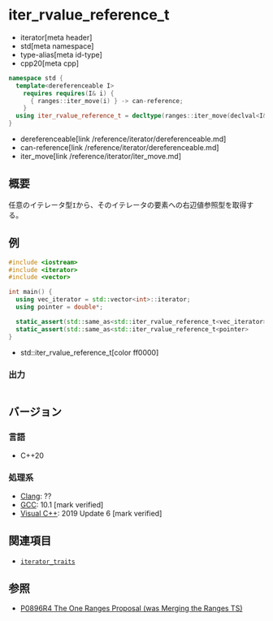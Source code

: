 # iter_rvalue_reference_t
* iterator[meta header]
* std[meta namespace]
* type-alias[meta id-type]
* cpp20[meta cpp]

```cpp
namespace std {
  template<dereferenceable I>
    requires requires(I& i) {
      { ranges::iter_move(i) } -> can-reference;
    }
  using iter_rvalue_reference_t = decltype(ranges::iter_move(declval<I&>()));
}
```
* dereferenceable[link /reference/iterator/dereferenceable.md]
* can-reference[link /reference/iterator/dereferenceable.md]
* iter_move[link /reference/iterator/iter_move.md]

## 概要

任意のイテレータ型`I`から、そのイテレータの要素への右辺値参照型を取得する。

## 例
```cpp example
#include <iostream>
#include <iterator>
#include <vector>

int main() {
  using vec_iterator = std::vector<int>::iterator;
  using pointer = double*;

  static_assert(std::same_as<std::iter_rvalue_reference_t<vec_iterator>, int&&>);
  static_assert(std::same_as<std::iter_rvalue_reference_t<pointer>     , double&&>);
}
```
* std::iter_rvalue_reference_t[color ff0000]

### 出力
```
```

## バージョン
### 言語
- C++20

### 処理系
- [Clang](/implementation.md#clang): ??
- [GCC](/implementation.md#gcc): 10.1 [mark verified]
- [Visual C++](/implementation.md#visual_cpp): 2019 Update 6 [mark verified]

## 関連項目

- [`iterator_traits`](iterator_traits.md)

## 参照

- [P0896R4 The One Ranges Proposal (was Merging the Ranges TS)](http://www.open-std.org/jtc1/sc22/wg21/docs/papers/2018/p0896r4.pdf)